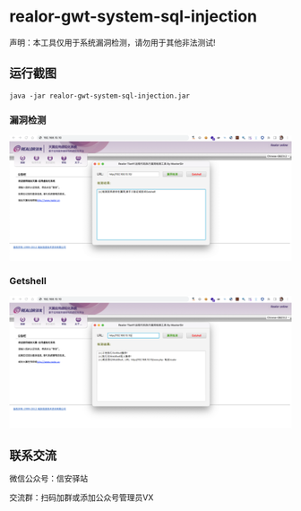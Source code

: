 # realor-gwt-system-sql-injection

声明：本工具仅用于系统漏洞检测，请勿用于其他非法测试!

## 运行截图

```
java -jar realor-gwt-system-sql-injection.jar
```
### 漏洞检测
![](https://raw.githubusercontent.com/mastersir-lab/realor-gwt-system-sql-injection/main/images/1.png)

### Getshell
![](https://raw.githubusercontent.com/mastersir-lab/realor-gwt-system-sql-injection/main/images/2.png)

## 联系交流

微信公众号：信安驿站

交流群：扫码加群或添加公众号管理员VX

